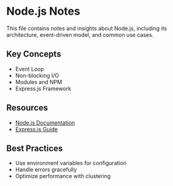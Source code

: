# Node.js Notes

This file contains notes and insights about Node.js, including its architecture, event-driven model, and common use cases.

## Key Concepts

- Event Loop
- Non-blocking I/O
- Modules and NPM
- Express.js Framework

## Resources

- [Node.js Documentation](https://nodejs.org/en/docs/)
- [Express.js Guide](https://expressjs.com/en/starter/installing.html)

## Best Practices

- Use environment variables for configuration
- Handle errors gracefully
- Optimize performance with clustering
